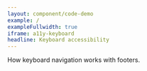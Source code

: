```yaml
---
layout: component/code-demo
example: /
exampleFullwidth: true
iframe: a11y-keyboard
headline: Keyboard accessibility
---
```



How keyboard navigation works with footers.
